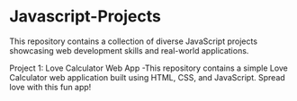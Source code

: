 # Javascript-Projects
This repository contains a collection of diverse JavaScript projects showcasing web development skills and real-world applications.

Project 1: Love Calculator Web App
-This repository contains a simple Love Calculator web application built using HTML, CSS, and JavaScript. Spread love with this fun app!
